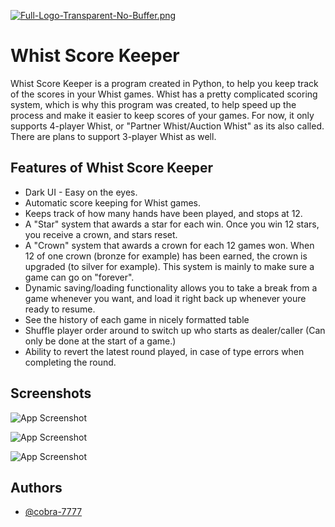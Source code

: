 

[![Full-Logo-Transparent-No-Buffer.png](https://i.postimg.cc/VNsRb7K6/Full-Logo-Transparent-No-Buffer.png)](https://postimg.cc/BjyDrC99)


# Whist Score Keeper

Whist Score Keeper is a program created in Python, to help you keep track of the scores in your Whist games. Whist has a pretty complicated scoring system, which is why this program was created, to help speed up the process and make it easier to keep scores of your games. For now, it only supports 4-player Whist, or "Partner Whist/Auction Whist" as its also called. There are plans to support 3-player Whist as well.


## Features of Whist Score Keeper

- Dark UI - Easy on the eyes.
- Automatic score keeping for Whist games.
- Keeps track of how many hands have been played, and stops at 12.
- A "Star" system that awards a star for each win. Once you win 12 stars, you receive a crown, and stars reset.
- A "Crown" system that awards a crown for each 12 games won. When 12 of one crown (bronze for example) has been earned, the crown is upgraded (to silver for example). This system is mainly to make sure a game can go on "forever".
- Dynamic saving/loading functionality allows you to take a break from a game whenever you want, and load it right back up whenever youre ready to resume.
- See the history of each game in nicely formatted table
- Shuffle player order around to switch up who starts as dealer/caller (Can only be done at the start of a game.)
- Ability to revert the latest round played, in case of type errors when completing the round.








    
## Screenshots

![App Screenshot](https://i.postimg.cc/W4b0WdLb/2024-07-12-05-13-51-Whist-Score-Keeper.png)


![App Screenshot](https://i.postimg.cc/Vvj4Nd37/2024-07-12-05-15-52-Whist-Score-Keeperd.png)


![App Screenshot](https://i.postimg.cc/gkWNTHZ1/2024-07-15-08-52-53-Whist-Score-Keeper.png)


## Authors

- [@cobra-7777](https://github.com/cobra-7777)


